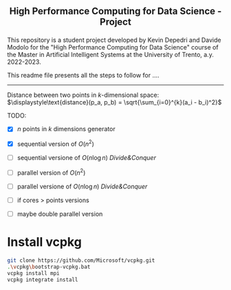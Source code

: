 ## <p align="center">High Performance Computing for Data Science - Project</p> 

This repository is a student project developed by Kevin Depedri and Davide Modolo for the "High Performance Computing for Data Science" course of the Master in Artificial Intelligent Systems at the University of Trento, a.y. 2022-2023. 

This readme file presents all the steps to follow for ....

---

Distance between two points in $k$-dimensional space: $\displaystyle\text{distance}(p_a, p_b) = \sqrt{\sum_{i=0}^{k}(a_i - b_i)^2}$

TODO:

- [x] $n$ points in $k$ dimensions generator

- [x] sequential version of $O(n^2)$

- [ ] sequential versione of $O(n\log n)$ _Divide&Conquer_

- [ ] parallel version of $O(n^2)$

- [ ] parallel versione of $O(n\log n)$ _Divide&Conquer_

- [ ] if cores > points versions

- [ ] maybe double parallel version

# Install vcpkg
```bash
git clone https://github.com/Microsoft/vcpkg.git
.\vcpkg\bootstrap-vcpkg.bat
vcpkg install mpi
vcpkg integrate install
```
